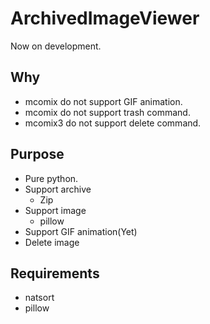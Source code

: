 ArchivedImageViewer
===============

Now on development.

Why
-------------

- mcomix do not support GIF animation.
- mcomix do not support trash command.
- mcomix3 do not support delete command.

Purpose
------------

- Pure python.
- Support archive
	- Zip
- Support image
	- pillow
- Support GIF animation(Yet)
- Delete image

Requirements
----------

- natsort
- pillow
